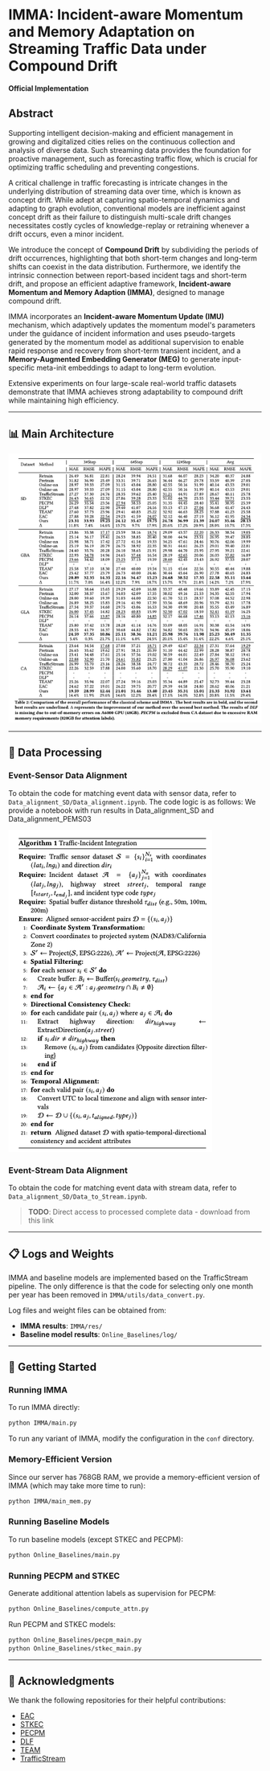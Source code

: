 # IMMA: Incident-aware Momentum and Memory Adaptation on Streaming Traffic Data under Compound Drift

**Official Implementation**

## Abstract

Supporting intelligent decision-making and efficient management in growing and digitalized cities relies on the continuous collection and analysis of diverse data. Such streaming data provides the foundation for proactive management, such as forecasting traffic flow, which is crucial for optimizing traffic scheduling and preventing congestions.

A critical challenge in traffic forecasting is intricate changes in the underlying distribution of streaming data over time, which is known as concept drift. While adept at capturing spatio-temporal dynamics and adapting to graph evolution, conventional models are inefficient against concept drift as their failure to distinguish multi-scale drift changes necessitates costly cycles of knowledge-replay or retraining whenever a drift occurs, even a minor incident.

We introduce the concept of **Compound Drift** by subdividing the periods of drift occurrences, highlighting that both short-term changes and long-term shifts can coexist in the data distribution. Furthermore, we identify the intrinsic connection between report-based incident tags and short-term drift, and propose an efficient adaptive framework, **Incident-aware Momentum and Memory Adaption (IMMA)**, designed to manage compound drift.

IMMA incorporates an **Incident-aware Momentum Update (IMU)** mechanism, which adaptively updates the momentum model's parameters under the guidance of incident information and uses pseudo-targets generated by the momentum model as additional supervision to enable rapid response and recovery from short-term transient incident, and a **Memory-Augmented Embedding Generator (MEG)** to generate input-specific meta-init embeddings to adapt to long-term evolution.

Extensive experiments on four large-scale real-world traffic datasets demonstrate that IMMA achieves strong adaptability to compound drift while maintaining high efficiency.

---

## 📊 Main Architecture

![Main Figure](./figures/mainfigure.png)

---

## 📁 Data Processing

### Event-Sensor Data Alignment
To obtain the code for matching event data with sensor data, refer to `Data_alignment_SD/Data_alignment.ipynb`. The code logic is as follows:
We provide a notebook with run results in Data_alignment_SD and Data_alignment_PEMS03

![Alignment Process](./figures/alignment.png)

### Event-Stream Data Alignment
To obtain the code for matching event data with stream data, refer to `Data_alignment_SD/Data_to_Stream.ipynb`.

> **TODO**: Direct access to processed complete data - download from this link

---

## 📋 Logs and Weights

IMMA and baseline models are implemented based on the TrafficStream pipeline. The only difference is that the code for selecting only one month per year has been removed in `IMMA/utils/data_convert.py`.

Log files and weight files can be obtained from:
- **IMMA results**: `IMMA/res/`
- **Baseline model results**: `Online_Baselines/log/`

---

## 🚀 Getting Started

### Running IMMA

To run IMMA directly:
```bash
python IMMA/main.py 
```

To run any variant of IMMA, modify the configuration in the `conf` directory.

### Memory-Efficient Version

Since our server has 768GB RAM, we provide a memory-efficient version of IMMA (which may take more time to run):
```bash
python IMMA/main_mem.py 
```

### Running Baseline Models

To run baseline models (except STKEC and PECPM):
```bash
python Online_Baselines/main.py 
```

### Running PECPM and STKEC

Generate additional attention labels as supervision for PECPM:
```bash
python Online_Baselines/compute_attn.py
```

Run PECPM and STKEC models:
```bash
python Online_Baselines/pecpm_main.py
python Online_Baselines/stkec_main.py
```

---

## 🙏 Acknowledgments

We thank the following repositories for their helpful contributions:

- [EAC](https://github.com/Onedean/EAC)
- [STKEC](https://github.com/UnderReview24/STKEC/)
- [PECPM](https://github.com/wangbinwu13116175205/PECPM)
- [DLF](https://github.com/wangbinwu13116175205/DLF)
- [TEAM](https://github.com/kvmduc/TEAM-topo-evo-traffic-forecasting)
- [TrafficStream](https://github.com/AprLie/TrafficStream/)

